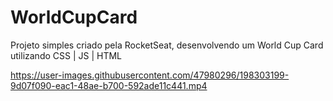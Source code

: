 # WorldCupCard

Projeto simples criado pela RocketSeat, desenvolvendo um World Cup Card utilizando CSS | JS | HTML

https://user-images.githubusercontent.com/47980296/198303199-9d07f090-eac1-48ae-b700-592ade11c441.mp4
